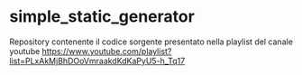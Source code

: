 # simple_static_generator
Repository contenente il codice sorgente presentato nella playlist del canale youtube https://www.youtube.com/playlist?list=PLxAkMjBhDOoVmraakdKdKaPyU5-h_Tq17
